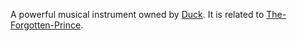 A powerful musical instrument owned by [Duck](../Characters/-Player/Duck.md). It is related to [The-Forgotten-Prince](../Characters/The-Forgotten-Prince.md).